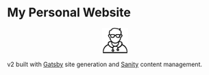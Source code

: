 # My Personal Website

<p align="center">
    <img alt="mylogo" src="web/src/assets/images/logo.png" width="60" />
</p>

v2 built with [Gatsby](https://www.gatsbyjs.org/) site generation and [Sanity](https://www.sanity.io) content management.